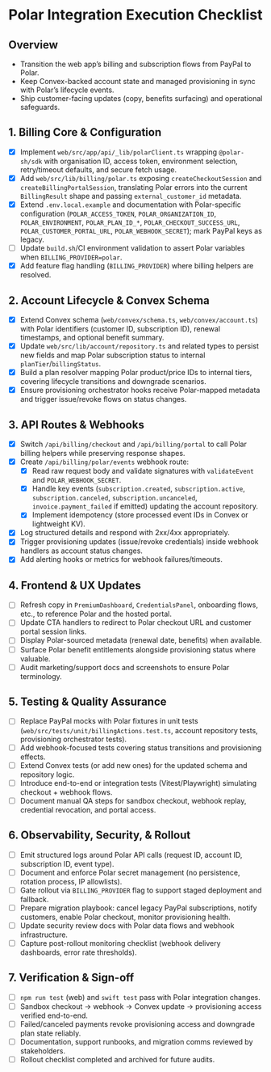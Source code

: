# Polar Integration Execution Checklist

## Overview
- Transition the web app’s billing and subscription flows from PayPal to Polar.
- Keep Convex-backed account state and managed provisioning in sync with Polar’s lifecycle events.
- Ship customer-facing updates (copy, benefits surfacing) and operational safeguards.

## 1. Billing Core & Configuration
- [x] Implement `web/src/app/api/_lib/polarClient.ts` wrapping `@polar-sh/sdk` with organisation ID, access token, environment selection, retry/timeout defaults, and secure fetch usage.
- [x] Add `web/src/lib/billing/polar.ts` exposing `createCheckoutSession` and `createBillingPortalSession`, translating Polar errors into the current `BillingResult` shape and passing `external_customer_id` metadata.
- [x] Extend `.env.local.example` and documentation with Polar-specific configuration (`POLAR_ACCESS_TOKEN`, `POLAR_ORGANIZATION_ID`, `POLAR_ENVIRONMENT`, `POLAR_PLAN_ID_*`, `POLAR_CHECKOUT_SUCCESS_URL`, `POLAR_CUSTOMER_PORTAL_URL`, `POLAR_WEBHOOK_SECRET`); mark PayPal keys as legacy.
- [ ] Update `build.sh`/CI environment validation to assert Polar variables when `BILLING_PROVIDER=polar`.
- [x] Add feature flag handling (`BILLING_PROVIDER`) where billing helpers are resolved.

## 2. Account Lifecycle & Convex Schema
- [x] Extend Convex schema (`web/convex/schema.ts`, `web/convex/account.ts`) with Polar identifiers (customer ID, subscription ID), renewal timestamps, and optional benefit summary.
- [x] Update `web/src/lib/account/repository.ts` and related types to persist new fields and map Polar subscription status to internal `planTier`/`billingStatus`.
- [x] Build a plan resolver mapping Polar product/price IDs to internal tiers, covering lifecycle transitions and downgrade scenarios.
- [x] Ensure provisioning orchestrator hooks receive Polar-mapped metadata and trigger issue/revoke flows on status changes.

## 3. API Routes & Webhooks
- [x] Switch `/api/billing/checkout` and `/api/billing/portal` to call Polar billing helpers while preserving response shapes.
- [x] Create `/api/billing/polar/events` webhook route:
  - [x] Read raw request body and validate signatures with `validateEvent` and `POLAR_WEBHOOK_SECRET`.
  - [x] Handle key events (`subscription.created`, `subscription.active`, `subscription.canceled`, `subscription.uncanceled`, `invoice.payment_failed` if emitted) updating the account repository.
  - [x] Implement idempotency (store processed event IDs in Convex or lightweight KV).
- [x] Log structured details and respond with 2xx/4xx appropriately.
- [x] Trigger provisioning updates (issue/revoke credentials) inside webhook handlers as account status changes.
- [x] Add alerting hooks or metrics for webhook failures/timeouts.

## 4. Frontend & UX Updates
- [ ] Refresh copy in `PremiumDashboard`, `CredentialsPanel`, onboarding flows, etc., to reference Polar and the hosted portal.
- [ ] Update CTA handlers to redirect to Polar checkout URL and customer portal session links.
- [ ] Display Polar-sourced metadata (renewal date, benefits) when available.
- [ ] Surface Polar benefit entitlements alongside provisioning status where valuable.
- [ ] Audit marketing/support docs and screenshots to ensure Polar terminology.

## 5. Testing & Quality Assurance
- [ ] Replace PayPal mocks with Polar fixtures in unit tests (`web/src/tests/unit/billingActions.test.ts`, account repository tests, provisioning orchestrator tests).
- [ ] Add webhook-focused tests covering status transitions and provisioning effects.
- [ ] Extend Convex tests (or add new ones) for the updated schema and repository logic.
- [ ] Introduce end-to-end or integration tests (Vitest/Playwright) simulating checkout + webhook flows.
- [ ] Document manual QA steps for sandbox checkout, webhook replay, credential revocation, and portal access.

## 6. Observability, Security, & Rollout
- [ ] Emit structured logs around Polar API calls (request ID, account ID, subscription ID, event type).
- [ ] Document and enforce Polar secret management (no persistence, rotation process, IP allowlists).
- [ ] Gate rollout via `BILLING_PROVIDER` flag to support staged deployment and fallback.
- [ ] Prepare migration playbook: cancel legacy PayPal subscriptions, notify customers, enable Polar checkout, monitor provisioning health.
- [ ] Update security review docs with Polar data flows and webhook infrastructure.
- [ ] Capture post-rollout monitoring checklist (webhook delivery dashboards, error rate thresholds).

## 7. Verification & Sign-off
- [ ] `npm run test` (web) and `swift test` pass with Polar integration changes.
- [ ] Sandbox checkout → webhook → Convex update → provisioning access verified end-to-end.
- [ ] Failed/canceled payments revoke provisioning access and downgrade plan state reliably.
- [ ] Documentation, support runbooks, and migration comms reviewed by stakeholders.
- [ ] Rollout checklist completed and archived for future audits.

